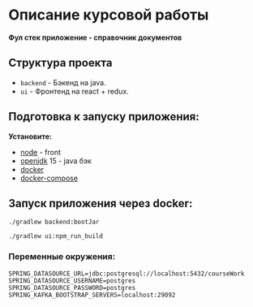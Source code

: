# Описание курсовой работы
__Фул стек приложение - справочник документов__

## Структура проекта

- `backend` - Бэкенд на java.
- `ui` - Фронтенд на react + redux.

## Подготовка к запуску приложения:

__Установите:__

- [node](https://nodejs.org) - front
- [openjdk](https://adoptopenjdk.net/releases.html?variant=openjdk15&jvmVariant=hotspot) 15 - java бэк
- [docker](https://docs.docker.com/engine/install/)
- [docker-compose](https://docs.docker.com/compose/install/)

## Запуск приложения через docker:

```
./gradlew backend:bootJar
```

```
./gradlew ui:npm_run_build
```

### Переменные окружения:
```
SPRING_DATASOURCE_URL=jdbc:postgresql://localhost:5432/courseWork
SPRING_DATASOURCE_USERNAME=postgres
SPRING_DATASOURCE_PASSWORD=postgres
SPRING_KAFKA_BOOTSTRAP_SERVERS=localhost:29092
```

